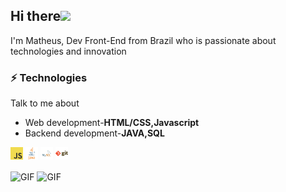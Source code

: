 ## Hi there<img src="https://github.com/TheDudeThatCode/TheDudeThatCode/blob/master/Assets/Hi.gif" width="29px"> 

I'm Matheus, Dev Front-End from Brazil who is passionate about technologies and innovation


### ⚡ Technologies
Talk to me about
- Web development-**HTML/CSS,Javascript**
- Backend development-**JAVA,SQL**


<code><img height="20" src="https://raw.githubusercontent.com/github/explore/80688e429a7d4ef2fca1e82350fe8e3517d3494d/topics/javascript/javascript.png"></code>
<code><img height="20" src="https://raw.githubusercontent.com/github/explore/80688e429a7d4ef2fca1e82350fe8e3517d3494d/topics/java/java.png"></code>
<code><img height="20" src="https://raw.githubusercontent.com/github/explore/80688e429a7d4ef2fca1e82350fe8e3517d3494d/topics/mysql/mysql.png"></code>
<code><img height="20" src="https://raw.githubusercontent.com/github/explore/80688e429a7d4ef2fca1e82350fe8e3517d3494d/topics/git/git.png"></code>



<img align="center" alt="GIF" src="https://media.giphy.com/media/RK5KD6UcUpAt92zZvt/giphy.gif" />
<img align="center" alt="GIF" src="https://media.giphy.com/media/hrSFdM4rg8VFpXyz2m/giphy.gif" />
 





